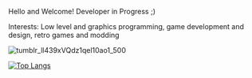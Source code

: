 
Hello and Welcome!
Developer in Progress ;)

Interests: Low level and graphics programming, game development and design, retro games and modding

![tumblr_ll439xVQdz1qel10ao1_500](https://user-images.githubusercontent.com/114519705/205657464-b2a9a75b-c8ea-413a-8e5f-0b2a949dcab0.gif)

[![Top Langs](https://github-readme-stats-git-masterrstaa-rickstaa.vercel.app/api/top-langs/?username=Microwonk&theme=dracula)](https://github.com/Microwonk/Microwonk)
<!---
Microwonk/Microwonk is a ✨ special ✨ repository because its `README.md` (this file) appears on your GitHub profile.
You can click the Preview link to take a look at your changes.
--->
